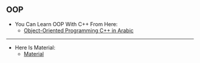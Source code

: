 ## OOP

- You Can Learn OOP With C++ From Here:
  - [Object-Oriented Programming C++ in Arabic](https://www.youtube.com/playlist?list=PLCInYL3l2Aaiq1oLvi9TlWtArJyAuCVow)
___
- Here Is Material:
  - [Material](https://adelnasim.com/docs/courses/oop/)
